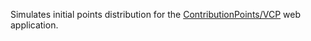Simulates initial points distribution for the [ContributionPoints/VCP](https://github.com/GabeStah/vcp) web application.
